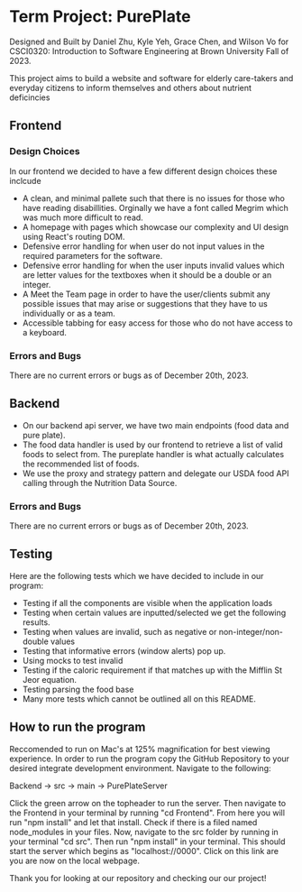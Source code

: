 # Term Project: PurePlate
Designed and Built by Daniel Zhu, Kyle Yeh, Grace Chen, and Wilson Vo for CSCI0320: Introduction to Software Engineering at Brown University Fall of 2023.

This project aims to build a website and software for elderly care-takers and everyday citizens to inform themselves and others about nutrient deficincies 

## Frontend
### Design Choices
In our frontend we decided to have a few different design choices these inclcude
* A clean, and minimal pallete such that there is no issues for those who have reading disabillities. Orginally we have a font called Megrim which was much more difficult to read.
* A homepage with pages which showcase our complexity and UI design using React's routing DOM.
* Defensive error handling for when user do not input values in the required parameters for the software.
* Defensive error handling for when the user inputs invalid values which are letter values for the textboxes when it should be a double or an integer. 
* A Meet the Team page in order to have the user/clients submit any possible issues that may arise or suggestions that they have to us individually or as a team.
* Accessible tabbing for easy access for those who do not have access to a keyboard.
### Errors and Bugs
There are no current errors or bugs as of December 20th, 2023.  
## Backend
* On our backend api server, we have two main endpoints (food data and pure plate). 
* The food data handler is used
by our frontend to retrieve a list of valid foods to select from. The pureplate handler is what actually calculates the recommended list of foods. 
* We use the proxy and strategy pattern and delegate our USDA food API calling through the Nutrition Data Source. 
### Errors and Bugs
There are no current errors or bugs as of December 20th, 2023.  
## Testing
Here are the following tests which we have decided to include in our program:
* Testing if all the components are visible when the application loads
* Testing when certain values are inputted/selected we get the following results. 
* Testing when values are invalid, such as negative or non-integer/non-double values
* Testing that informative errors (window alerts) pop up.
* Using mocks to test invalid 
* Testing if the caloric requirement if that matches up with the Mifflin St Jeor equation.
* Testing parsing the food base
* Many more tests which cannot be outlined all on this README.

## How to run the program
Reccomended to run on Mac's at 125% magnification for best viewing experience.
In order to run the program copy the GitHub Repository to your desired integrate development environment. Navigate to the following:

 Backend -> src -> main -> PurePlateServer

Click the green arrow on the topheader to run the server. Then navigate to the Frontend in your terminal by running "cd Frontend". From here you will run "npm install" and let that install. Check if there is a filed named node_modules in your files. Now, navigate to the src folder by running in your terminal "cd src". Then run "npm install" in your terminal. This should start the server which begins as "localhost://0000". Click on this link are you are now on the local webpage. 

Thank you for looking at our repository and checking our our project!
